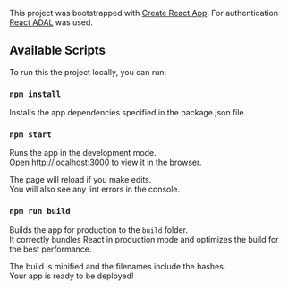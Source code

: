 This project was bootstrapped with [Create React App](https://github.com/facebookincubator/create-react-app).
For authentication [React ADAL](https://github.com/salvoravida/react-adal) was used.

## Available Scripts

To run this the project locally, you can run:

### `npm install`

Installs the app dependencies specified in the package.json file.<br>

### `npm start`

Runs the app in the development mode.<br>
Open [http://localhost:3000](http://localhost:3000) to view it in the browser.

The page will reload if you make edits.<br>
You will also see any lint errors in the console.

### `npm run build`

Builds the app for production to the `build` folder.<br>
It correctly bundles React in production mode and optimizes the build for the best performance.

The build is minified and the filenames include the hashes.<br>
Your app is ready to be deployed!